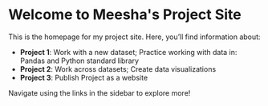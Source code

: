 # Welcome to Meesha's Project Site

This is the homepage for my project site. Here, you’ll find information about:
- **Project 1**: Work with a new dataset; Practice working with data in: Pandas and Python standard library
- **Project 2**: Work across datasets; Create data visualizations
- **Project 3**: Publish Project as a website

Navigate using the links in the sidebar to explore more!